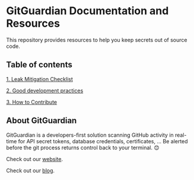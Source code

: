 # GitGuardian Documentation and Resources

This repository provides resources to help you keep secrets out of source code. 

## Table of contents

[1. Leak Mitigation Checklist](Leak%20Mitigation%20Checklist.md)

[2. Good development practices](Good%20development%20practices.md)

[3. How to Contribute](CONTRIBUTING.md)

## About GitGuardian

GitGuardian is a developers-first solution scanning GitHub activity in real-time for API secret tokens, database credentials, certificates, ... Be alerted before the git process returns control back to your terminal. :blush:

Check out our [website](https://www.gitguardian.com).

Check out our [blog](https://blog.gitguardian.com). 
